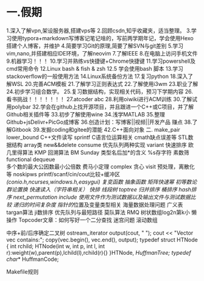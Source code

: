 # 一.假期
1.深入了解vpn,架设服务器,搭建vps等
2.回顾csdn,知乎收藏夹，适当整理。
3.学习使用typora+markdown写博客记笔记啥的，写前两学期年记，学会使用Hexo搭建个人博客，并维护
4.简要学习Git的原理,简要了解SVN与git差别
5.学习vim,nano,并搭建相应IDE环境，了解neovim
7.了解IEEE
8.在电脑上访问手机文件
9.机器学习！！！
10.学习并熟练vs快捷键+Chrome快捷键
11.学习powershell及cmd常用命令
12.Linux bash & fish & zsh
12.5 学会使用bash 脚本
13.学习stackoverflow的一般使用方法
14.Linux系统备份方法
17.复习python
18.深入了解WSL
20.完善ACM模板
21.了解学习正则表达式
22.了解使用i3wm
23.职业了解
24.初步学习组合数学。
25.复习数据结构，实现相关代码，预习下学期内容
26.看书挑战！！！！！！！
27.atcoder abc
28.利用oiwiki进行ACM训练
30.了解试用polybar
32.学会在github上找开源项目，并且跟进一个C++或C项目，并了解Github相关插件等
33.初步了解使用wine
34.浅学MATLAB
35.整理Github+jsDelivr+PicGo成博客
36.创造计划：写博客||视频||开发产品 赚点
38.了解Gitbook
39.发掘coding和gitee的潜能
42.C++面向对象
二. 
make_pair  lower_bound  C++文件读写   sprintf  C语言位运算相关 cmath缺点误差等  STL数据结构  array类  new&&delete  consume  优先队列两种实现
variant   快速排序   欧几里得算法   KMP  回溯算法  BM  Sunday  类型名后加*的含义  %s存字符   素数筛  functional  dequeue   
多个数的最大公因数最小公倍数  费马小定理  complex   贪心  visit  预处理，离散化等  noskipws   printf/scanf/cin/cout比较+缓冲区
*(conio.h,ncurses,windows.h,easygui)   复变函数  抽象函数  矩阵快速幂  初等数论   群论置换   快速读入（字符串相关）
快排  线段树  toptree  归并排序  桶排序  hash排序  next_permutation   include<iterator>   使用文件作为测试数据以及输出文件与测试数据比较
递归的时间复杂度  指针的*位置及变量类型相关   海量数据处理问题   广义表    targan算法  ji数排序  优先队列与最短路径  莫队算法  RMQ
树状数组log2n第k小   懒操作  Topcoder文章：如何写好一个二分查找  迷宫问题   滚动数组

中序+前/后序确定二叉树 
ostream_iterator<int> output(cout, " ");
    cout << "Vector vec contains:";
    copy(vec.begin(), vec.end(), output);
typedef struct HTNode
{
    int rchild;
    HTNode(int w, int p, int l, int r):weight(w),parent(p),lchild(l),rchild(r){}
}HTNode, *HuffmanTree;
typedef char** HuffmanCode;




Makefile规则 
